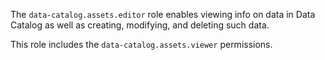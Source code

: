 The `data-catalog.assets.editor` role enables viewing info on data in Data Catalog as well as creating, modifying, and deleting such data.

This role includes the `data-catalog.assets.viewer` permissions.
